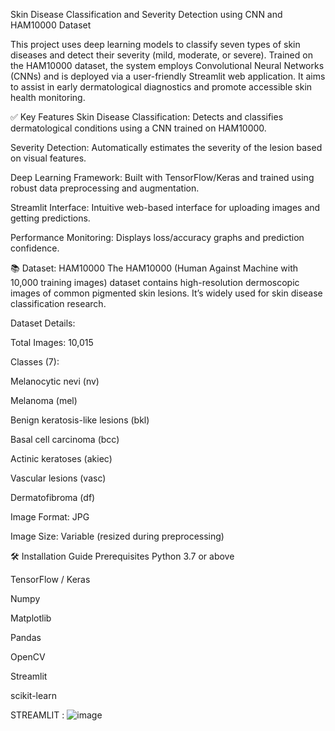 Skin Disease Classification and Severity Detection using CNN and HAM10000 Dataset

This project uses deep learning models to classify seven types of skin diseases and detect their severity (mild, moderate, or severe). Trained on the HAM10000 dataset, the system employs Convolutional Neural Networks (CNNs) and is deployed via a user-friendly Streamlit web application. It aims to assist in early dermatological diagnostics and promote accessible skin health monitoring.

✅ Key Features
Skin Disease Classification: Detects and classifies dermatological conditions using a CNN trained on HAM10000.

Severity Detection: Automatically estimates the severity of the lesion based on visual features.

Deep Learning Framework: Built with TensorFlow/Keras and trained using robust data preprocessing and augmentation.

Streamlit Interface: Intuitive web-based interface for uploading images and getting predictions.

Performance Monitoring: Displays loss/accuracy graphs and prediction confidence.

📚 Dataset: HAM10000
The HAM10000 (Human Against Machine with 10,000 training images) dataset contains high-resolution dermoscopic images of common pigmented skin lesions. It’s widely used for skin disease classification research.

Dataset Details:

Total Images: 10,015

Classes (7):

Melanocytic nevi (nv)

Melanoma (mel)

Benign keratosis-like lesions (bkl)

Basal cell carcinoma (bcc)

Actinic keratoses (akiec)

Vascular lesions (vasc)

Dermatofibroma (df)

Image Format: JPG

Image Size: Variable (resized during preprocessing)

🛠 Installation Guide
Prerequisites
Python 3.7 or above

TensorFlow / Keras

Numpy

Matplotlib

Pandas

OpenCV

Streamlit

scikit-learn

STREAMLIT :
![image](https://github.com/user-attachments/assets/3ae5d500-3ff0-40e8-8f0d-9e626d21e168)

